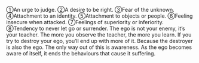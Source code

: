 ①An urge to judge.
②A desire to be right.
③Fear of the unknown.
④Attachment to an identity.
⑤Attachment to objects or people.
⑥Feeling insecure when attacked.
⑦Feelings of superiority or inferiority.
⑧Tendency to never let go or surrender.
The ego is not your enemy, it’s your teacher. The more you observe the teacher, the more you learn. If you try to destroy your ego, you’ll end up with more of it. Because the destroyer is also the ego. The only way out of this is awareness. As the ego becomes aware of itself, it ends the behaviours that cause it suffering.